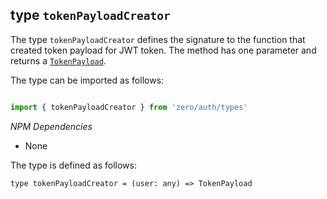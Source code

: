 ## type `tokenPayloadCreator`

The type `tokenPayloadCreator` defines the signature to the function that created token payload for JWT token. The method has one parameter and returns a [`TokenPayload`](../interfaces/token-payload.md). 

The type can be imported as follows:

```typescript

import { tokenPayloadCreator } from 'zero/auth/types'

```

*NPM Dependencies*
* None

The type is defined as follows:

`type tokenPayloadCreator = (user: any) => TokenPayload`

